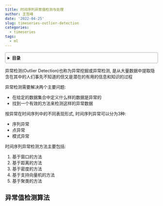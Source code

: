 ```yaml
---
title: 时间序列异常值检测与处理
author: 王哲峰
date: '2022-04-25'
slug: timeseries-outlier-detection
categories:
  - timeseries
tags:
  - ml
---
```


<style>
details {
    border: 1px solid #aaa;
    border-radius: 4px;
    padding: .5em .5em 0;
}
summary {
    font-weight: bold;
    margin: -.5em -.5em 0;
    padding: .5em;
}
details[open] {
    padding: .5em;
}
details[open] summary {
    border-bottom: 1px solid #aaa;
    margin-bottom: .5em;
}
</style>

<details><summary>目录</summary><p>

- [异常值检测算法](#异常值检测算法)
</p></details><p></p>




异常检测(Outlier Detection)也称为异常挖掘或异常检测, 
是从大量数据中提取隐含在其中的人们事先不知道的但又是潜在的有用的信息和知识的过程

异常检测需要解决两个主要问题: 

* 在给定的数据集合中定义什么样的数据是异常的
* 找到一个有效的方法来检测这样的异常数据
  
按异常在时间序列中的不同表现形式, 时间序列异常可以分为3种: 

* 序列异常
* 点异常
* 模式异常

时间序列异常检测方法主要包括: 

1. 基于窗口的方法
2. 基于距离的方法
3. 基于密度的方法
4. 基于支持向量机的方法
5. 基于聚类的方法

## 异常值检测算法


